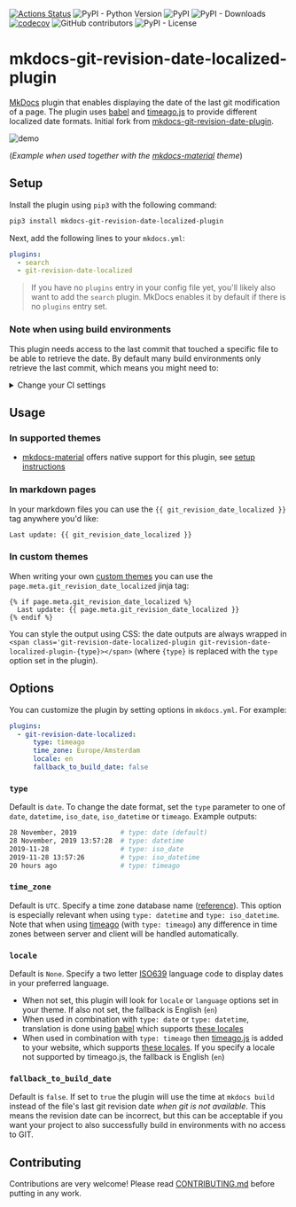 [![Actions Status](https://github.com/timvink/mkdocs-git-revision-date-localized-plugin/workflows/pytest/badge.svg)](https://github.com/timvink/mkdocs-git-revision-date-localized-plugin/actions)
![PyPI - Python Version](https://img.shields.io/pypi/pyversions/mkdocs-git-revision-date-localized-plugin)
![PyPI](https://img.shields.io/pypi/v/mkdocs-git-revision-date-localized-plugin)
![PyPI - Downloads](https://img.shields.io/pypi/dm/mkdocs-git-revision-date-localized-plugin)
[![codecov](https://codecov.io/gh/timvink/mkdocs-git-revision-date-localized-plugin/branch/master/graph/badge.svg)](https://codecov.io/gh/timvink/mkdocs-git-revision-date-localized-plugin)
![GitHub contributors](https://img.shields.io/github/contributors/timvink/mkdocs-git-revision-date-localized-plugin)
![PyPI - License](https://img.shields.io/pypi/l/mkdocs-git-revision-date-localized-plugin)

# mkdocs-git-revision-date-localized-plugin

[MkDocs](https://www.mkdocs.org/) plugin that enables displaying the date of the last git modification of a page. The plugin uses [babel](https://github.com/python-babel/babel/tree/master/babel) and [timeago.js](https://github.com/hustcc/timeago.js) to provide different localized date formats. Initial fork from [mkdocs-git-revision-date-plugin](https://github.com/zhaoterryy/mkdocs-git-revision-date-plugin).

![demo](demo_screencast.gif)

(*Example when used together with the [mkdocs-material](https://github.com/squidfunk/mkdocs-material) theme*)

## Setup

Install the plugin using `pip3` with the following command:

```bash
pip3 install mkdocs-git-revision-date-localized-plugin
```

Next, add the following lines to your `mkdocs.yml`:

```yaml
plugins:
  - search
  - git-revision-date-localized
```

> If you have no `plugins` entry in your config file yet, you'll likely also want to add the `search` plugin. MkDocs enables it by default if there is no `plugins` entry set.

### Note when using build environments

This plugin needs access to the last commit that touched a specific file to be able to retrieve the date. By default many build environments only retrieve the last commit, which means you might need to:
<details>
  <summary>Change your CI settings</summary>
  
  - github actions: set `fetch_depth` to `0` ([docs](https://github.com/actions/checkout))
  - gitlab runners: set `GIT_DEPTH` to `1000` ([docs](https://docs.gitlab.com/ee/user/project/pipelines/settings.html#git-shallow-clone))
  - bitbucket pipelines: set `clone: depth: full` ([docs](https://support.atlassian.com/bitbucket-cloud/docs/configure-bitbucket-pipelinesyml/))
</details>


## Usage

### In supported themes

- [mkdocs-material](https://squidfunk.github.io/mkdocs-material/) offers native support for this plugin, see [setup instructions](https://squidfunk.github.io/mkdocs-material/plugins/revision-date/)

### In markdown pages

In your markdown files you can use the `{{ git_revision_date_localized }}` tag anywhere you'd like:

```django hljs
Last update: {{ git_revision_date_localized }}
```

### In custom themes

When writing your own [custom themes](https://www.mkdocs.org/user-guide/custom-themes/) you can use the `page.meta.git_revision_date_localized` jinja tag:

```django hljs
{% if page.meta.git_revision_date_localized %}
  Last update: {{ page.meta.git_revision_date_localized }}
{% endif %}
```

You can style the output using CSS: the date outputs are always wrapped in `<span class='git-revision-date-localized-plugin git-revision-date-localized-plugin-{type}></span>` (where `{type}` is replaced with the `type` option set in the plugin).

## Options

You can customize the plugin by setting options in `mkdocs.yml`. For example:

```yml
plugins:
  - git-revision-date-localized:
      type: timeago
      time_zone: Europe/Amsterdam
      locale: en
      fallback_to_build_date: false
```

### `type`

Default is `date`. To change the date format, set the `type` parameter to one of `date`, `datetime`, `iso_date`, `iso_datetime` or `timeago`. Example outputs:

```bash
28 November, 2019           # type: date (default)
28 November, 2019 13:57:28  # type: datetime
2019-11-28                  # type: iso_date
2019-11-28 13:57:26         # type: iso_datetime
20 hours ago                # type: timeago
```

### `time_zone`

Default is `UTC`. Specify a time zone database name ([reference](https://en.wikipedia.org/wiki/List_of_tz_database_time_zones)). This option is especially relevant when using `type: datetime` and `type: iso_datetime`. Note that when using [timeago](http://timeago.yarp.com/) (with `type: timeago`) any difference in time zones between server and client will be handled automatically.

### `locale`

Default is `None`. Specify a two letter [ISO639](https://en.wikipedia.org/wiki/List_of_ISO_639-1_codes) language code to display dates in your preferred language.

- When not set, this plugin will look for `locale` or `language` options set in your theme. If also not set, the fallback is English (`en`)
- When used in combination with `type: date` or `type: datetime`, translation is done using [babel](https://github.com/python-babel/babel) which supports [these locales](http://www.unicode.org/cldr/charts/latest/supplemental/territory_language_information.html)
- When used in combination with `type: timeago` then [timeago.js](https://github.com/hustcc/timeago.js) is added to your website, which supports [these locales](https://github.com/hustcc/timeago.js/tree/master/src/lang). If you specify a locale not supported by timeago.js, the fallback is English (`en`)

### `fallback_to_build_date`

Default is `false`. If set to `true` the plugin will use the time at `mkdocs build` instead of the file's last git revision date *when git is not available*. This means the revision date can be incorrect, but this can be acceptable if you want your project to also successfully build in environments with no access to GIT.

## Contributing

Contributions are very welcome! Please read [CONTRIBUTING.md](CONTRIBUTING.md) before putting in any work.
